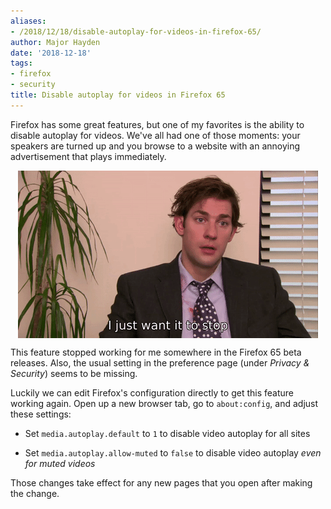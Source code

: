 ```yaml
---
aliases:
- /2018/12/18/disable-autoplay-for-videos-in-firefox-65/
author: Major Hayden
date: '2018-12-18'
tags:
- firefox
- security
title: Disable autoplay for videos in Firefox 65
---
```


Firefox has some great features, but one of my favorites is the ability to
disable autoplay for videos. We've all had one of those moments: your
speakers are turned up and you browse to a website with an annoying
advertisement that plays immediately.

<img src='/gifs/2018-12-18-just-want-it-to-stop.gif' alt="GIF: I just want it to stop." style="display: block; margin: auto;">


This feature stopped working for me somewhere in the Firefox 65 beta
releases. Also, the usual setting in the preference page (under *Privacy &
Security*) seems to be missing.

Luckily we can edit Firefox's configuration directly to get this feature
working again. Open up a new browser tab, go to `about:config`, and adjust
these settings:

* Set `media.autoplay.default` to `1` to disable video autoplay for all sites

* Set `media.autoplay.allow-muted` to `false` to disable video autoplay *even for muted videos*

Those changes take effect for any new pages that you open after making the change.